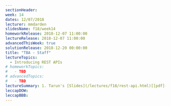 ```yaml
---
sectionHeader:
week: 14
dates: 12/07/2018
lecturer: mmdarden
slidesName: f18/week14
homeworkRelease: 2018-12-07 11:00:00
lectureRelease: 2018-12-07 11:00:00
advancedThisWeek: true
solutionRelease: 2018-12-20 00:00:00
title: "TBA - Staff"
lectureTopics:
  - Introducing REST APIs
# homeworkTopics:
#   - TBD
# advancedTopics:
#   - TBD
lectureSummary: 1. Tarun's [Slides](/lectures/f18/rest-api.html)[[pdf](/lectures/f18/rest-api.pdf)] and [Starter Code](https://github.com/tarunsk/eecs398-flask-sample)
leccapDOW:
leccapBBB:
---
```

